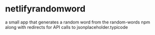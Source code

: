 # netlifyrandomword
a small app that generates a random word from the random-words npm along with redirects for API calls to jsonplaceholder.typicode
